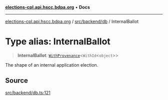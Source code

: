 [**elections-cpl.api.hscc.bdpa.org**](../../../../README.md) • **Docs**

***

[elections-cpl.api.hscc.bdpa.org](../../../../README.md) / [src/backend/db](../README.md) / InternalBallot

# Type alias: InternalBallot

> **InternalBallot**: [`WithProvenance`](WithProvenance.md)\<`WithId`\<`object`\>\>

The shape of an internal application election.

## Source

[src/backend/db.ts:121](https://github.com/nhscc/elections_cpl.api.hscc.bdpa.org/blob/46ed5b306a3fd199be2bd28706c3da03542c6da3/src/backend/db.ts#L121)
